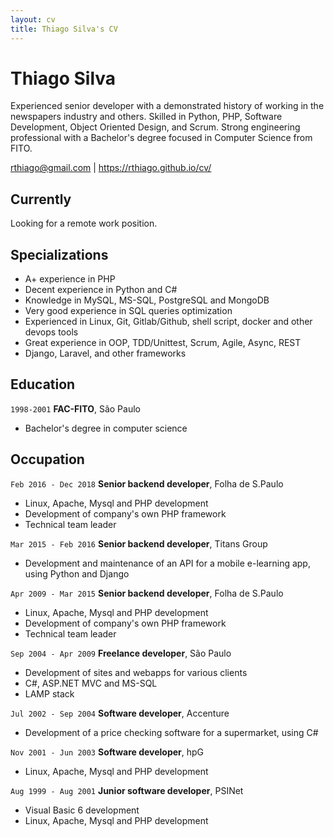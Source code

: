 ```yaml
---
layout: cv
title: Thiago Silva's CV
---
```


# Thiago Silva


Experienced senior developer with a demonstrated history of working in the
newspapers industry and others. Skilled in Python, PHP, Software Development,
Object Oriented Design, and Scrum. Strong engineering professional with a
Bachelor's degree focused in Computer Science from FITO.


<div id="webaddress">
<a href="mailto:rthiago@gmail.com">rthiago@gmail.com</a>
|
<a href="https://rthiago.github.io/cv/">https://rthiago.github.io/cv/</a>
</div>


## Currently

Looking for a remote work position.

## Specializations

- A+ experience in PHP
- Decent experience in Python and C#
- Knowledge in MySQL, MS-SQL, PostgreSQL and MongoDB
- Very good experience in SQL queries optimization
- Experienced in Linux, Git, Gitlab/Github, shell script, docker and other devops tools
- Great experience in OOP, TDD/Unittest, Scrum, Agile, Async, REST
- Django, Laravel, and other frameworks



## Education

`1998-2001`
__FAC-FITO__, São Paulo

- Bachelor's degree in computer science



## Occupation


`Feb 2016 - Dec 2018`
__Senior backend developer__, Folha de S.Paulo

- Linux, Apache, Mysql and PHP development
- Development of company's own PHP framework
- Technical team leader


`Mar 2015 - Feb 2016`
__Senior backend developer__, Titans Group

- Development and maintenance of an API for a mobile e-learning app, using
Python and Django


`Apr 2009 - Mar 2015`
__Senior backend developer__, Folha de S.Paulo

- Linux, Apache, Mysql and PHP development
- Development of company's own PHP framework
- Technical team leader


`Sep 2004 - Apr 2009`
__Freelance developer__, São Paulo

- Development of sites and webapps for various clients
- C#, ASP.NET MVC and MS-SQL
- LAMP stack


`Jul 2002 - Sep 2004`
__Software developer__, Accenture

- Development of a price checking software for a supermarket, using C#


`Nov 2001 - Jun 2003`
__Software developer__, hpG

- Linux, Apache, Mysql and PHP development


`Aug 1999 - Aug 2001`
__Junior software developer__, PSINet

- Visual Basic 6 development
- Linux, Apache, Mysql and PHP development



<!-- ### Footer

Last updated: Feb 2019 -->


